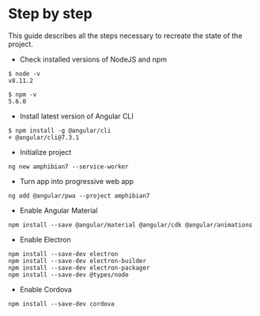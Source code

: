 # Step by step

This guide describes all the steps necessary to recreate the state of the project.

* Check installed versions of NodeJS and npm

```
$ node -v
v8.11.2
```
```
$ npm -v
5.6.0
```

* Install latest version of Angular CLI

```
$ npm install -g @angular/cli
+ @angular/cli@7.3.1
```

* Initialize project

```
ng new amphibian7 --service-worker
```

* Turn app into progressive web app

```
ng add @angular/pwa --project amphibian7
```

* Enable Angular Material

```
npm install --save @angular/material @angular/cdk @angular/animations
```

* Enable Electron

```
npm install --save-dev electron
npm install --save-dev electron-builder
npm install --save-dev electron-packager
npm install --save-dev @types/node
```

* Enable Cordova

```
npm install --save-dev cordova
```
